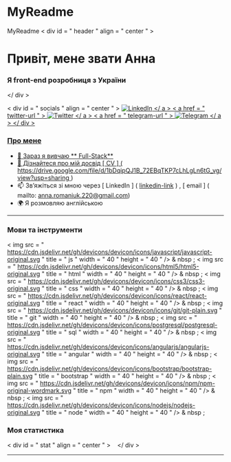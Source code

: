 # MyReadme
MyReadme
< div  id = " header "  align = " center " >
    <h1>Привіт, мене звати Анна </h1>
    <h3> Я front-end розробниця  з України</h3>
</ div >

< div  id = " socials "  align = " center " >
    <a href="linkedin-url">
    <img src="https://img.shields.io/badge/LinkedIn-blue?style=for-the-badge&logo=linkedin&logoColor=white" alt="LinkedIn"/>
  </ a >
  < a  href = " twitter-url " >
    <img src="https://img.shields.io/badge/Twitter-blue?style=for-the-badge&logo=twitter&logoColor=white" alt="Twitter"/>
  </ a >
  < a  href = " telegram-url " >
    <img src="https://img.shields.io/badge/Telegram-blue?style=for-the-badge&logo=telegram&logoColor=white" alt="Telegram"/>
  </ a >
</ div >

### Про мене
- 🌱 Зараз я вивчаю ** Full-Stack**
- 📄 Дізнайтеся про мій досвід [ CV ] ( [https://drive.google.com/file/d/1bDqipQJ1B_72EBqTKP7cLhLgLn6tG_vg/view?usp=sharing ]())
- 📫 Зв’яжіться зі мною через [ LinkedIn ] ( [linkedin-link](https://www.linkedin.com/in/%D0%B0%D0%BD%D0%BD%D0%B0-%D1%80%D0%BE%D0%BC%D0%B0%D0%BD%D1%8E%D0%BA-b6281b288/) ) , [ email ] ( mailto: anna.romaniuk.220@gmail.com)
- 🌍 Я розмовляю англійською

---

### Мови та інструменти

< img  src = " https://cdn.jsdelivr.net/gh/devicons/devicon/icons/javascript/javascript-original.svg "  title = " js "  width = " 40 "  height = " 40 " /> & nbsp ;
< img  src = " https://cdn.jsdelivr.net/gh/devicons/devicon/icons/html5/html5-original.svg "  title = " html "  width = " 40 "  height = " 40 " /> & nbsp ;
< img  src = " https://cdn.jsdelivr.net/gh/devicons/devicon/icons/css3/css3-original.svg "  title = " css "  width = " 40 "  height = " 40 " /> & nbsp ;
< img  src = " https://cdn.jsdelivr.net/gh/devicons/devicon/icons/react/react-original.svg "  title = " react "  width = " 40 "  height = " 40 " /> & nbsp ;
< img  src = " https://cdn.jsdelivr.net/gh/devicons/devicon/icons/git/git-plain.svg "  title = " git "  width = " 40 "  height = " 40 " /> & nbsp ;
< img  src = " https://cdn.jsdelivr.net/gh/devicons/devicon/icons/postgresql/postgresql-original.svg "  title = " sql "  width = " 40 "  height = " 40 " /> & nbsp ;
< img  src = " https://cdn.jsdelivr.net/gh/devicons/devicon/icons/angularjs/angularjs-original.svg "  title = " angular "  width = " 40 "  height = " 40 " /> & nbsp ;
< img  src = " https://cdn.jsdelivr.net/gh/devicons/devicon/icons/bootstrap/bootstrap-plain.svg "  title = " bootstrap "  width = " 40 "  height = " 40 " /> & nbsp ;
< img  src = " https://cdn.jsdelivr.net/gh/devicons/devicon/icons/npm/npm-original-wordmark.svg "  title = " npm "  width = " 40 "  height = " 40 " /> & nbsp ;
< img  src = " https://cdn.jsdelivr.net/gh/devicons/devicon/icons/nodejs/nodejs-original.svg "  title = " node "  width = " 40 "  height = " 40 " /> & nbsp ;


### Моя статистика

< div  id = " stat "  align = " center " >
    <img src="https://github-profile-summary-cards.vercel.app/api/cards/profile-details?username=vn7n24fzkq&theme=github_dark" alt=""/>
    <img src="https://github-profile-summary-cards.vercel.app/api/cards/most-commit-language?username=vn7n24fzkq&theme=github_dark" alt=""/>
    <img src="https://github-profile-summary-cards.vercel.app/api/cards/stats?username=vn7n24fzkq&theme=github_dark" alt=""/>
</ div >

---
